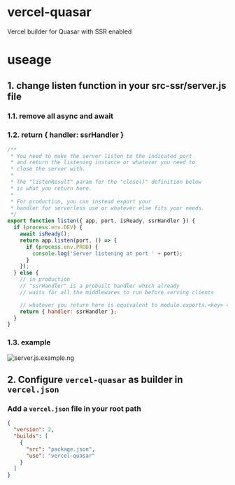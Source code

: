 # vercel-quasar
Vercel builder for Quasar with SSR enabled
# useage
## 1. change listen function in your src-ssr/server.js file
### 1.1. remove all async and await 
### 1.2. return { handler: ssrHandler }
``` js
/**
 * You need to make the server listen to the indicated port
 * and return the listening instance or whatever you need to
 * close the server with.
 *
 * The "listenResult" param for the "close()" definition below
 * is what you return here.
 *
 * For production, you can instead export your
 * handler for serverless use or whatever else fits your needs.
 */
export function listen({ app, port, isReady, ssrHandler }) {
  if (process.env.DEV) {
    await isReady();
    return app.listen(port, () => {
      if (process.env.PROD) {
        console.log('Server listening at port ' + port);
      }
    });
  } else {
    // in production
    // "ssrHandler" is a prebuilt handler which already
    // waits for all the middlewares to run before serving clients

    // whatever you return here is equivalent to module.exports.<key> = <value>
    return { handler: ssrHandler };
  }
}
```
### 1.3. example 
![server.js.example.ng]('./imgs/server.js.example.png')

## 2. Configure `vercel-quasar` as builder in `vercel.json`
### Add a `vercel.json` file in your root path
```json
{
  "version": 2,
  "builds": [
    {
      "src": "package.json",
      "use": "vercel-quasar"
    }
  ]
}

```